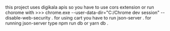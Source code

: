 this project uses digikala apis so you have to use cors extension or run chorome with >>> chrome.exe --user-data-dir="C:/Chrome dev session" --disable-web-security . 
for using cart you have to run json-server .
for running json-server type npm run db or yarn db . 
